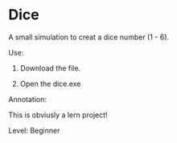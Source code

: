 # Dice
A small simulation to creat a dice number (1 - 6). 

Use: 
1. Download the file.

2. Open the dice.exe 

Annotation:

This is obviusly a  lern project!

Level: Beginner 
